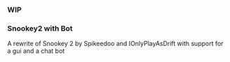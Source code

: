 ### WIP
### Snookey2 with Bot
A rewrite of Snookey 2 by Spikeedoo and IOnlyPlayAsDrift with support for a gui and a chat bot
